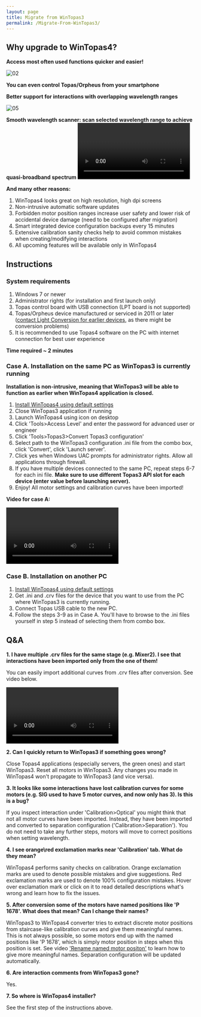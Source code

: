 ```yaml
---
layout: page
title: Migrate from WinTopas3
permalink: /Migrate-From-WinTopas3/
---
```



## Why upgrade to WinTopas4?

**Access most often used functions quicker and easier!**
<img src="https://lightconupdater.blob.core.windows.net/topas4infopage/Images/Migrate-From-WinTopas3/01.png" alt="">

![02](https://lightconupdater.blob.core.windows.net/topas4infopage/Images/Migrate-From-WinTopas3/02.png)

**You can even control Topas/Orpheus from your smartphone**
<img  src="https://lightconupdater.blob.core.windows.net/topas4infopage/Images/Migrate-From-WinTopas3/03.png" alt="">


**Better support for interactions with overlapping wavelength ranges**
<img src="https://lightconupdater.blob.core.windows.net/topas4infopage/Images/Migrate-From-WinTopas3/04.png" alt="">


![05](https://lightconupdater.blob.core.windows.net/topas4infopage/Images/Migrate-From-WinTopas3/05.png)

**Smooth wavelength scanner: scan selected wavelength range to achieve quasi-broadband spectrum**
<video  controls class="video-js vjs-16-9" id="SmoothScanner">
</video>

**And many other reasons:**

1. WinTopas4 looks great on high resolution, high dpi screens
1. Non-intrusive automatic software updates
1. Forbidden motor position ranges increase user safety and lower risk of accidental device damage (need to be configured after migration)
1. Smart integrated device configuration backups every 15 minutes
1. Extensive calibration sanity checks help to avoid common mistakes when creating/modifying interactions
1. All upcoming features will be available only in WinTopas4



## Instructions

### System requirements

1. Windows 7 or newer
1. Administrator rights (for installation and first launch only)
1. Topas control board with USB connection (LPT board is not supported)
1. Topas/Orpheus device manufactured or serviced in 2011 or later ([contact Light Conversion for earlier devices](mailto:support@lightcon.com), as there might be conversion problems)
1. It is recommended to use Topas4 software on the PC with internet connection for best user experience

**Time required ~ 2 minutes**


### Case A. Installation on the same PC as WinTopas3 is currently running
**Installation is non-intrusive, meaning that WinTopas3 will be able to function as earlier when WinTopas4 application is closed.**



1. [Install WinTopas4 using default settings](https://lightconupdater.blob.core.windows.net/installers/WinTopas4-setup.exe)
1. Close WinTopas3 application if running
1. Launch WinTopas4 using icon on desktop
1. Click 'Tools>Access Level' and enter the password for advanced user or engineer
1. Click 'Tools>Topas3>Convert Topas3 configuration'
1. Select path to the WinTopas3 configuration .ini file from the combo box, click 'Convert', click 'Launch server'.
1. Click yes when Windows UAC prompts for administrator rights. Allow all applications through firewall.
1. If you have multiple devices connected to the same PC, repeat steps 6-7 for each ini file. **Make sure to use different Topas3 API slot for each device (enter value before launching server).**
1. Enjoy! All motor settings and calibration curves have been imported!

**Video for case A:**

<video   controls class="video-js vjs-16-9" id="HowToConvert">
</video>



### Case B. Installation on another PC
1. [Install WinTopas4 using default settings](https://lightconupdater.blob.core.windows.net/installers/WinTopas4-setup.exe)
1. Get .ini and .crv files for the device that you want to use from the PC where WinTopas3 is currently running.
1. Connect Topas USB cable to the new PC.
1. Follow the steps 3-9 as in Case A. You'll have to browse to the .ini files yourself in step 5 instead of selecting them from combo box.

## Q&A

**1. I have multiple .crv files for the same stage (e.g. Mixer2). I see that interactions have been imported only from the one of them!**

You can easily import additional curves from .crv files after conversion. See video below.

<video  controls class="video-js vjs-16-9" id="HowToImportWintopas3">
</video>

**2. Can I quickly return to WinTopas3 if something goes wrong?**

Close Topas4 applications (especially servers, the green ones) and start WinTopas3. Reset all motors in WinTopas3. Any changes you made in WinTopas4 won't propagate to WinTopas3 (and vice versa).

**3. It looks like some interactions have lost calibration curves for some motors (e.g. SIG used to have 5 motor curves, and now only has 3). Is this is a bug?**

If you inspect interaction under 'Calibration>Optical' you might think that not all motor curves have been imported. Instead, they have been imported and converted to separation configuration ('Calibration>Separation'). You do not need to take any further steps, motors will move to correct positions when setting wavelength.


**4. I see orange\red exclamation marks near 'Calibration' tab. What do they mean?**

WinTopas4 performs sanity checks on calibration. Orange exclamation marks are used to denote possible mistakes and give suggestions. Red exclamation marks are used to denote 100% configuration mistakes. Hover over exclamation mark or click on it to read detailed descriptions what's wrong and learn how to fix the issues.


**5. After conversion some of the motors have named positions like 'P 1678'. What does that mean? Can I change their names?**

WinTopas3 to WinTopas4 converter tries to extract discrete motor positions from staircase-like calibration curves and give them meaningful names. This is not always possible, so some motors end up with the named positions like 'P 1678', which is simply motor position in steps when this position is set. See video ['Rename named motor positon'](http://domasm.github.io/Topas4Info/How-Tos/Calibration#Vid005) to learn how to give more meaningful names. Separation configuration will be updated automatically.

**6. Are interaction comments from WinTopas3 gone?**

Yes.

**7. So where is WinTopas4 installer?**

See the first step of the instructions above.


<script>
var params = "?sv=2019-12-12&st=2021-05-25T08%3A06%3A21Z&se=2068-05-10T08%3A06%3A00Z&sr=c&sp=rl&sig=erdeW62Gl3KBJ%2Bn6vCwfcwqJKPo%2BHbA2yNnvlmKKzKY%3D";

var links = [
{Name: "HowToConvert", Link: "https://lightconupdater.blob.core.windows.net/topas4infopage/Videos/HowToConvertFromTopas3.mp4"},
{Name: "SmoothScanner",Link:"https://lightconupdater.blob.core.windows.net/topas4infopage/Videos/SmoothScannerQuickDemo.mp4"},
{Name: "HowToImportWintopas3",Link:"https://lightconupdater.blob.core.windows.net/topas4infopage/Videos/HowToImportCalibrationFromWinTopas3CRVFiles.mp4"}
];

function InitializePlayer(link) {  
  videojs(link.Name).src({
    type: 'video/mp4',
    src: link.Link+params
  });
}

links.forEach(link => InitializePlayer(link));

</script>
